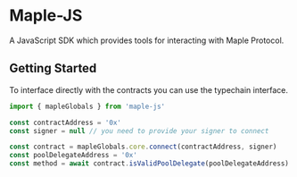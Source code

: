 # Maple-JS

A JavaScript SDK which provides tools for interacting with Maple Protocol.

## Getting Started

To interface directly with the contracts you can use the typechain interface.

```js
import { mapleGlobals } from 'maple-js'

const contractAddress = '0x'
const signer = null // you need to provide your signer to connect

const contract = mapleGlobals.core.connect(contractAddress, signer)
const poolDelegateAddress = '0x'
const method = await contract.isValidPoolDelegate(poolDelegateAddress)
```
